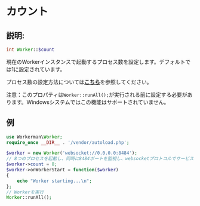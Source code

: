 # カウント

## 説明:
```php
int Worker::$count
```

現在のWorkerインスタンスで起動するプロセス数を設定します。デフォルトでは1に設定されています。

プロセス数の設定方法については[**こちら**](../faq/processes-count.md)を参照してください。

注意：このプロパティは```Worker::runAll();```が実行される前に設定する必要があります。Windowsシステムではこの機能はサポートされていません。

## 例

```php
use Workerman\Worker;
require_once __DIR__ . '/vendor/autoload.php';

$worker = new Worker('websocket://0.0.0.0:8484');
// 8つのプロセスを起動し、同時に8484ポートを監視し、websocketプロトコルでサービスを提供します
$worker->count = 8;
$worker->onWorkerStart = function($worker)
{
    echo "Worker starting...\n";
};
// Workerを実行
Worker::runAll();
```
